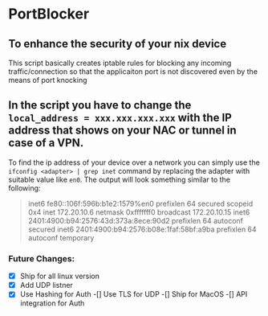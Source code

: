 # PortBlocker

## To enhance the security of your nix device

This script basically creates iptable rules for blocking any incoming traffic/connection so that the applicaiton port is not discovered even by the means of port knocking

## In the script you have to change the `local_address = xxx.xxx.xxx.xxx` with the IP address that shows on your NAC or tunnel in case of a VPN.
To find the ip address of your device over a network you can simply use the `ifconfig <adapter> | grep inet` command by replacing the adapter with suitable value like `en0`. 
The output will look something similar to the following:

>inet6 fe80::106f:596b:b1e2:1579%en0 prefixlen 64 secured scopeid 0x4 
>inet 172.20.10.6 netmask 0xfffffff0 broadcast 172.20.10.15
>inet6 2401:4900:b94:2576:43d:373a:8ece:90d2 prefixlen 64 autoconf secured 
>inet6 2401:4900:b94:2576:b08e:1faf:58bf:a9ba prefixlen 64 autoconf temporary 

### Future Changes:
- [x] Ship for all linux version
- [x] Add UDP listner 
- [x] Use Hashing for Auth
-[] Use TLS for UDP
-[] Ship for MacOS
-[] API integration for Auth
